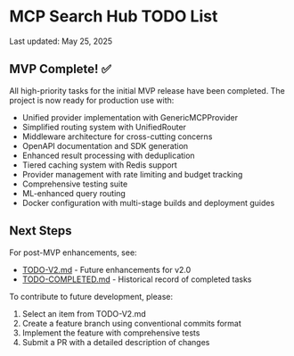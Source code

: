 # MCP Search Hub TODO List

Last updated: May 25, 2025

## MVP Complete! ✅

All high-priority tasks for the initial MVP release have been completed. The project is now ready for production use with:

- Unified provider implementation with GenericMCPProvider
- Simplified routing system with UnifiedRouter
- Middleware architecture for cross-cutting concerns
- OpenAPI documentation and SDK generation
- Enhanced result processing with deduplication
- Tiered caching system with Redis support
- Provider management with rate limiting and budget tracking
- Comprehensive testing suite
- ML-enhanced query routing
- Docker configuration with multi-stage builds and deployment guides

## Next Steps

For post-MVP enhancements, see:
- [TODO-V2.md](TODO-V2.md) - Future enhancements for v2.0
- [TODO-COMPLETED.md](TODO-COMPLETED.md) - Historical record of completed tasks

To contribute to future development, please:
1. Select an item from TODO-V2.md
2. Create a feature branch using conventional commits format
3. Implement the feature with comprehensive tests
4. Submit a PR with a detailed description of changes